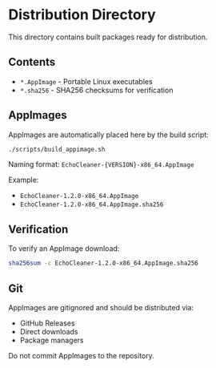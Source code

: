 # Distribution Directory

This directory contains built packages ready for distribution.

## Contents

- `*.AppImage` - Portable Linux executables
- `*.sha256` - SHA256 checksums for verification

## AppImages

AppImages are automatically placed here by the build script:
```bash
./scripts/build_appimage.sh
```

Naming format: `EchoCleaner-{VERSION}-x86_64.AppImage`

Example:
- `EchoCleaner-1.2.0-x86_64.AppImage`
- `EchoCleaner-1.2.0-x86_64.AppImage.sha256`

## Verification

To verify an AppImage download:
```bash
sha256sum -c EchoCleaner-1.2.0-x86_64.AppImage.sha256
```

## Git

AppImages are gitignored and should be distributed via:
- GitHub Releases
- Direct downloads
- Package managers

Do not commit AppImages to the repository.
